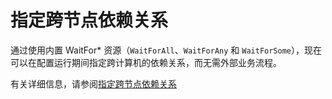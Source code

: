# 指定跨节点依赖关系

通过使用内置 WaitFor\* 资源（`WaitForAll`、`WaitForAny` 和 `WaitForSome`），现在可以在配置运行期间指定跨计算机的依赖关系，而无需外部业务流程。 

有关详细信息，请参阅[指定跨节点依赖关系](https://msdn.microsoft.com/powershell/dsc/crossnodedependencies)

<!--HONumber=Aug16_HO3-->


